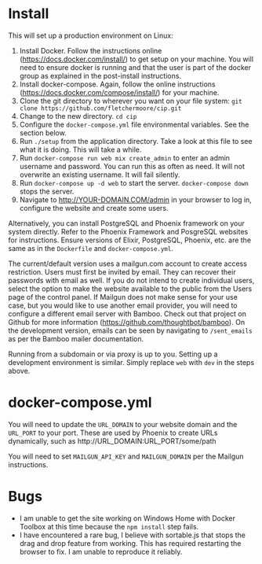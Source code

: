 Install
=======

This will set up a production environment on Linux:

1. Install Docker. Follow the instructions online (https://docs.docker.com/install/) to get setup on your machine. You will need to ensure docker is running and that the user is part of the docker group as explained in the post-install instructions.
2. Install docker-compose. Again, follow the online instructions (https://docs.docker.com/compose/install/) for your machine.
3. Clone the git directory to wherever you want on  your file system: `git clone https://github.com/fletchermoore/cip.git`
4. Change to the new directory. `cd cip`
3. Configure the `docker-compose.yml` file environmental variables. See the section below.
3. Run `./setup` from the application directory. Take a look at this file to see what it is doing. This will take a while.
4. Run `docker-compose run web mix create_admin` to enter an admin username and password. You can run this as often as need. It will not overwrite an existing username. It will fail silently.
5. Run `docker-compose up -d web` to start the server. `docker-compose down` stops the server.
6. Navigate to http://YOUR-DOMAIN.COM/admin in your browser to log in, configure the website and create some users.

Alternatively, you can install PostgreSQL and Phoenix framework on your system
directly. Refer to the Phoenix Framework and PosgreSQL websites for instructions.
Ensure versions of Elixir, PostgreSQL, Phoenix, etc. are the same as in the `Dockerfile` and `docker-compose.yml`.

The current/default version uses a mailgun.com account to create access restriction. Users must first be invited by email. They can recover their passwords with email as well. If you do not intend
to create individual users, select the option to make the website available to the public from
the Users page of the control panel. If Mailgun does not make sense for your use case, but you would like to use another email provider, you will need to configure a different email server with Bamboo. Check out that project on Github
for more information (https://github.com/thoughtbot/bamboo). On the development version, emails can be seen by navigating to `/sent_emails` as per the Bamboo mailer documentation.

Running from a subdomain or via proxy is up to you. Setting up a development environment is similar. Simply replace `web` with `dev` in the steps above.

docker-compose.yml
==================
You will need to update the `URL_DOMAIN` to your website domain and the `URL_PORT` to your port. These are
used by Phoenix to create URLs dynamically, such as http://URL_DOMAIN:URL_PORT/some/path

You will need to set `MAILGUN_API_KEY` and `MAILGUN_DOMAIN` per the Mailgun instructions. 


Bugs
====
- I am unable to get the site working on Windows Home with Docker Toolbox at this time because the `npm install` step fails.
- I have encountered a rare bug, I believe with sortable.js that stops the
drag and drop feature from working. This has required restarting the browser
to fix. I am unable to reproduce it reliably.
